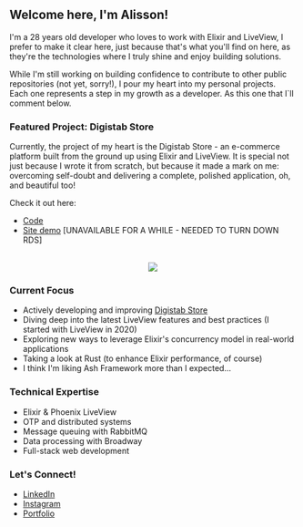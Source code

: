 
## Welcome here, I'm Alisson! 

I'm a 28 years old developer who loves to work with Elixir and LiveView, I prefer to make it clear here, just because that's what you'll find on here, as they're the technologies where I truly shine and enjoy building solutions.

While I'm still working on building confidence to contribute to other public repositories (not yet, sorry!), I pour my heart into my personal projects. Each one represents a step in my growth as a developer. As this one that I`ll comment below.

###  Featured Project: Digistab Store

Currently, the project of my heart is the Digistab Store - an e-commerce platform built from the ground up using Elixir and LiveView. It is special not just because I wrote it from scratch, but because it made a mark on me: overcoming self-doubt and delivering a complete, polished application, oh, and beautiful too! 


Check it out here: 
- [Code](https://github.com/AlissonMachadoDev/digistab-store)
- [Site demo](https://digistab-store.alissonmachado.dev) [UNAVAILABLE FOR A WHILE - NEEDED TO TURN DOWN RDS]

<br/>

<div align="center"> 
<a href="https://github.com/anuraghazra/github-readme-stats">
  <img align="center" src="https://github-readme-stats.vercel.app/api/top-langs/?username=ali1ariel&layout=compact&theme=midnight-purple&hide=css,java" />
</a>
</div>

###  Current Focus

-  Actively developing and improving [Digistab Store](https://github.com/AlissonMachadoDev/digistab-store)
-  Diving deep into the latest LiveView features and best practices (I started with LiveView in 2020)
-  Exploring new ways to leverage Elixir's concurrency model in real-world applications
-  Taking a look at Rust (to enhance Elixir performance, of course)
-  I think I'm liking Ash Framework more than I expected...

###  Technical Expertise

- Elixir & Phoenix LiveView
- OTP and distributed systems
- Message queuing with RabbitMQ
- Data processing with Broadway
- Full-stack web development

###  Let's Connect!

-  [LinkedIn](https://www.linkedin.com/in/alisson-machado/)
-  [Instagram](https://www.instagram.com/ali1ariel/)
-  [Portfolio](https://alissonmachado.dev)
